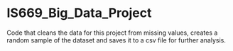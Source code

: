 # IS669_Big_Data_Project
Code that cleans the data for this project from missing values, creates a random sample of the dataset and saves it to a csv file for further analysis.
